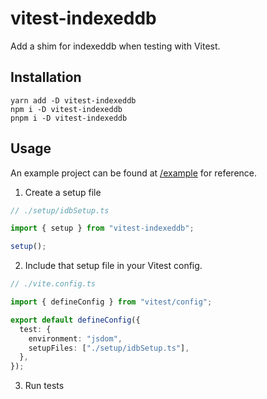 # vitest-indexeddb

Add a shim for indexeddb when testing with Vitest.

## Installation

```
yarn add -D vitest-indexeddb
npm i -D vitest-indexeddb
pnpm i -D vitest-indexeddb
```

## Usage

An example project can be found at [/example](../example) for reference.

1. Create a setup file

```typescript
// ./setup/idbSetup.ts

import { setup } from "vitest-indexeddb";

setup();
```

2. Include that setup file in your Vitest config.

```typescript
// ./vite.config.ts

import { defineConfig } from "vitest/config";

export default defineConfig({
  test: {
    environment: "jsdom",
    setupFiles: ["./setup/idbSetup.ts"],
  },
});
```

3. Run tests
